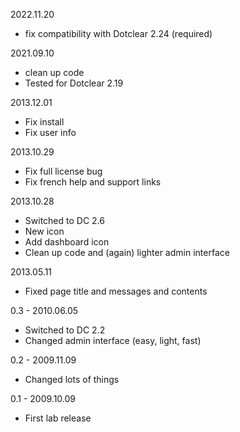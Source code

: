 2022.11.20
- fix compatibility with Dotclear 2.24 (required)

2021.09.10
- clean up code
- Tested for Dotclear 2.19

2013.12.01
- Fix install
- Fix user info

2013.10.29
- Fix full license bug
- Fix french help and support links

2013.10.28
- Switched to DC 2.6
- New icon
- Add dashboard icon
- Clean up code and (again) lighter admin interface

2013.05.11
- Fixed page title and messages and contents

0.3 - 2010.06.05
- Switched to DC 2.2
- Changed admin interface (easy, light, fast)

0.2 - 2009.11.09
- Changed lots of things

0.1 - 2009.10.09
- First lab release